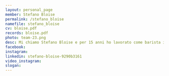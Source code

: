```yaml
---
layout: personal_page
member: Stefano Bloise
permalink: /stefano_bloise
namefile: stefano_bloise
cv: bloise.pdf
records: bloise.pdf
photo: team-23.png
desc: Mi chiamo Stefano Bloise e per 15 anni ho lavorato come barista in diversi locali del Trentino, un’esperienza che mi ha permesso di conoscere tante persone e vivere a pieno la realtà del territorio. Successivamente, ho deciso di intraprendere un nuovo percorso nel ramo dell’hotellerie, continuando a mettere al centro il contatto umano e l’ospitalità.    Sono sposato con Paola e insieme abbiamo due figli, rispettivamente di 17 e 13 anni. Nel tempo libero adoro andare in barca a vela, sentire il vento e la libertà dell’acqua. Sono anche un grande appassionato di vini, pur senza definirmi un esperto.    Credo nell’importanza di mettersi in gioco e di contribuire alla comunità con passione e impegno.
facebook: 
instagram: 
linkedin: stefano-bloise-9290b3161
video_instagram: 
slogan: 
---
```

